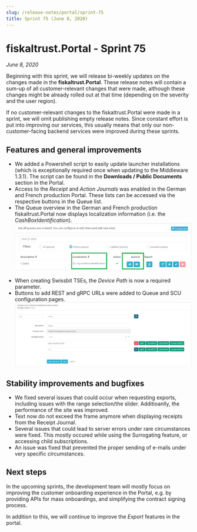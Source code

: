 ```yaml
---
slug: /release-notes/portal/sprint-75
title: Sprint 75 (June 8, 2020)
---
```


# fiskaltrust.Portal - Sprint 75
_June 8, 2020_

Beginning with this sprint, we will release bi-weekly updates on the changes made in the **fiskaltrust.Portal**. These release notes will contain a sum-up of all customer-relevant changes that were made, although these changes might be already rolled out at that time (depending on the severity and the user region).

If no customer-relevant changes to the fiskaltrust.Portal were made in a sprint, we will omit publishing empty release notes. Since constant effort is put into improving our services, this usually means that only our non-customer-facing backend services were improved during these sprints.

## Features and general improvements
- We added a Powershell script to easily update launcher installations (which is exceptionally required once when updating to the Middleware 1.3.1). The script can be found in the **Downloads / Public Documents** section in the Portal.
- Access to the _Receipt_ and _Action Journals_ was enabled in the German and French production Portal. These lists can be accessed via the respective buttons in the Queue list.
- The Queue overview in the German and French production fiskaltrust.Portal now displays localization information (i.e. the _CashBoxIdentification_).<br />
![queue-journals-localization](images/sprint-75/queue-list.png)<br /><br />
- When creating Swissbit TSEs, the _Device Path_ is now a required parameter.
- Buttons to add REST and gRPC URLs were added to Queue and SCU configuration pages.<br />
![queue-urls](images/sprint-75/queue-url-buttons.png)

## Stability improvements and bugfixes
- We fixed several issues that could occur when requesting exports, including issues with the range selection/the slider. Additioanlly, the performance of the site was improved. 
- Text now do not exceed the frame anymore when displaying receipts from the Receipt Journal.
- Several issues that could lead to server errors under rare circumstances were fixed. This mostly occured while using the Surrogating feature, or accessing child subscriptions.
- An issue was fixed that prevented the proper sending of e-mails under very specific circumstances.

## Next steps
In the upcoming sprints, the development team will mostly focus on improving the customer onboarding experience in the Portal, e.g. by providing APIs for mass onboardings, and simplifying the contract signing process.

In addition to this, we will continue to improve the _Export_ features in the portal. 